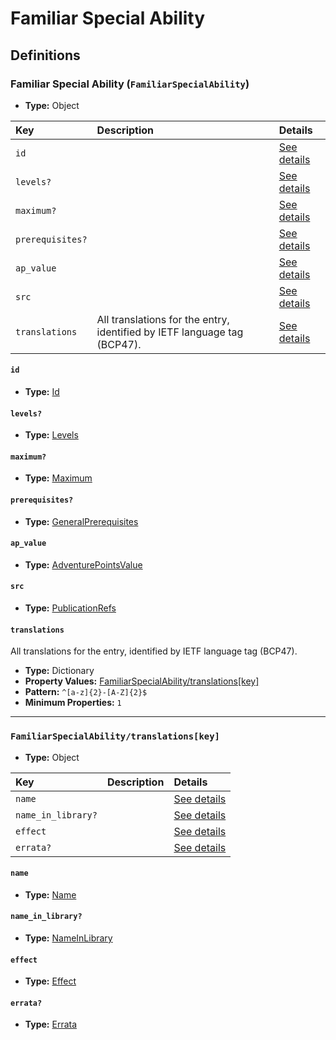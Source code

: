 # Familiar Special Ability

## Definitions

### <a name="FamiliarSpecialAbility"></a> Familiar Special Ability (`FamiliarSpecialAbility`)

- **Type:** Object

Key | Description | Details
:-- | :-- | :--
`id` |  | <a href="#FamiliarSpecialAbility/id">See details</a>
`levels?` |  | <a href="#FamiliarSpecialAbility/levels">See details</a>
`maximum?` |  | <a href="#FamiliarSpecialAbility/maximum">See details</a>
`prerequisites?` |  | <a href="#FamiliarSpecialAbility/prerequisites">See details</a>
`ap_value` |  | <a href="#FamiliarSpecialAbility/ap_value">See details</a>
`src` |  | <a href="#FamiliarSpecialAbility/src">See details</a>
`translations` | All translations for the entry, identified by IETF language tag (BCP47). | <a href="#FamiliarSpecialAbility/translations">See details</a>

#### <a name="FamiliarSpecialAbility/id"></a> `id`

- **Type:** <a href="../_Activatable.md#Id">Id</a>

#### <a name="FamiliarSpecialAbility/levels"></a> `levels?`

- **Type:** <a href="../_Activatable.md#Levels">Levels</a>

#### <a name="FamiliarSpecialAbility/maximum"></a> `maximum?`

- **Type:** <a href="../_Activatable.md#Maximum">Maximum</a>

#### <a name="FamiliarSpecialAbility/prerequisites"></a> `prerequisites?`

- **Type:** <a href="../_Prerequisite.md#GeneralPrerequisites">GeneralPrerequisites</a>

#### <a name="FamiliarSpecialAbility/ap_value"></a> `ap_value`

- **Type:** <a href="../_Activatable.md#AdventurePointsValue">AdventurePointsValue</a>

#### <a name="FamiliarSpecialAbility/src"></a> `src`

- **Type:** <a href="../source/_PublicationRef.md#PublicationRefs">PublicationRefs</a>

#### <a name="FamiliarSpecialAbility/translations"></a> `translations`

All translations for the entry, identified by IETF language tag (BCP47).

- **Type:** Dictionary
- **Property Values:** <a href="#FamiliarSpecialAbility/translations[key]">FamiliarSpecialAbility/translations[key]</a>
- **Pattern:** `^[a-z]{2}-[A-Z]{2}$`
- **Minimum Properties:** `1`

---

### <a name="FamiliarSpecialAbility/translations[key]"></a> `FamiliarSpecialAbility/translations[key]`

- **Type:** Object

Key | Description | Details
:-- | :-- | :--
`name` |  | <a href="#FamiliarSpecialAbility/translations[key]/name">See details</a>
`name_in_library?` |  | <a href="#FamiliarSpecialAbility/translations[key]/name_in_library">See details</a>
`effect` |  | <a href="#FamiliarSpecialAbility/translations[key]/effect">See details</a>
`errata?` |  | <a href="#FamiliarSpecialAbility/translations[key]/errata">See details</a>

#### <a name="FamiliarSpecialAbility/translations[key]/name"></a> `name`

- **Type:** <a href="../_Activatable.md#Name">Name</a>

#### <a name="FamiliarSpecialAbility/translations[key]/name_in_library"></a> `name_in_library?`

- **Type:** <a href="../_Activatable.md#NameInLibrary">NameInLibrary</a>

#### <a name="FamiliarSpecialAbility/translations[key]/effect"></a> `effect`

- **Type:** <a href="../_Activatable.md#Effect">Effect</a>

#### <a name="FamiliarSpecialAbility/translations[key]/errata"></a> `errata?`

- **Type:** <a href="../source/_Erratum.md#Errata">Errata</a>
